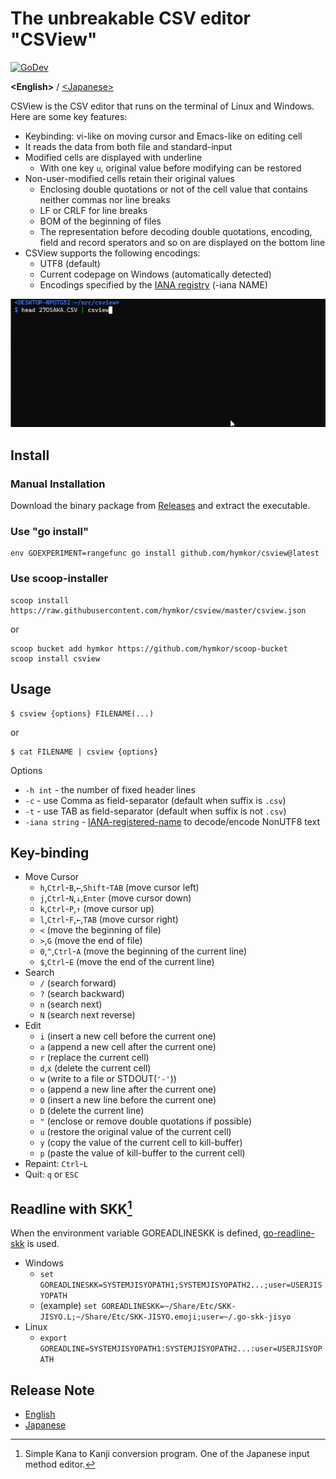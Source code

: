 The unbreakable CSV editor "CSView"
===================================
[![GoDev](https://pkg.go.dev/badge/github.com/hymkor/csview)](https://pkg.go.dev/github.com/hymkor/csview)

**&lt;English&gt;** / [&lt;Japanese&gt;](./README_ja.md)

CSView is the CSV editor that runs on the terminal of Linux and Windows.
Here are some key features:

- Keybinding: vi-like on moving cursor and Emacs-like on editing cell
- It reads the data from both file and standard-input
- Modified cells are displayed with underline
    - With one key `u`, original value before modifying can be restored
- Non-user-modified cells retain their original values
    - Enclosing double quotations or not of the cell value that contains neither commas nor line breaks
    - LF or CRLF for line breaks
    - BOM of the beginning of files
    - The representation before decoding double quotations, encoding, field and record sperators and so on are displayed on the bottom line
- CSView supports the following encodings:
    - UTF8 (default)
    - Current codepage on Windows (automatically detected)
    - Encodings specified by the [IANA registry] (-iana NAME)

[IANA registry]: http://www.iana.org/assignments/character-sets/character-sets.xhtml

![image](./csview.gif)

Install
-------

### Manual Installation

Download the binary package from [Releases](https://github.com/hymkor/csview/releases) and extract the executable.

### Use "go install"

```
env GOEXPERIMENT=rangefunc go install github.com/hymkor/csview@latest
```

### Use scoop-installer

```
scoop install https://raw.githubusercontent.com/hymkor/csview/master/csview.json
```

or

```
scoop bucket add hymkor https://github.com/hymkor/scoop-bucket
scoop install csview
```

Usage
-----

```
$ csview {options} FILENAME(...)
```

or

```
$ cat FILENAME | csview {options}
```

Options

* `-h int` -  the number of fixed header lines
* `-c` - use Comma as field-separator (default when suffix is `.csv`)
* `-t` - use TAB as field-separator (default when suffix is not `.csv`)
* `-iana string` - [IANA-registered-name] to decode/encode NonUTF8 text

[IANA-registered-name]: https://www.iana.org/assignments/character-sets/character-sets.xhtml

Key-binding
-----------

* Move Cursor
    * `h`,`Ctrl`-`B`,`←`,`Shift`-`TAB` (move cursor left)
    * `j`,`Ctrl`-`N`,`↓`,`Enter` (move cursor down)
    * `k`,`Ctrl`-`P`,`↑` (move cursor up)
    * `l`,`Ctrl`-`F`,`←`,`TAB` (move cursor right)
    * `<` (move the beginning of file)
    * `>`,`G` (move the end of file)
    * `0`,`^`,`Ctrl`-`A` (move the beginning of the current line)
    * `$`,`Ctrl`-`E` (move the end of the current line)
* Search
    * `/` (search forward)
    * `?` (search backward)
    * `n` (search next)
    * `N` (search next reverse)
* Edit
    * `i` (insert a new cell before the current one)
    * `a` (append a new cell after the current one)
    * `r` (replace the current cell)
    * `d`,`x` (delete the current cell)
    * `w` (write to a file or STDOUT(`'-'`))
    * `o` (append a new line after the current one)
    * `O` (insert a new line before the current one)
    * `D` (delete the current line)
    * `"` (enclose or remove double quotations if possible)
    * `u` (restore the original value of the current cell)
    * `y` (copy the value of the current cell to kill-buffer)
    * `p` (paste the value of kill-buffer to the current cell)
* Repaint: `Ctrl`-`L`
* Quit: `q` or `ESC`

Readline with SKK[^SKK]
-----------------------

When the environment variable GOREADLINESKK is defined, [go-readline-skk] is used.

- Windows
    - `set GOREADLINESKK=SYSTEMJISYOPATH1;SYSTEMJISYOPATH2...;user=USERJISYOPATH`
    - (example) `set GOREADLINESKK=~/Share/Etc/SKK-JISYO.L;~/Share/Etc/SKK-JISYO.emoji;user=~/.go-skk-jisyo`
- Linux
    - `export GOREADLINE=SYSTEMJISYOPATH1:SYSTEMJISYOPATH2...:user=USERJISYOPATH`

[^SKK]: Simple Kana to Kanji conversion program. One of the Japanese input method editor.

[go-readline-skk]: https://github.com/nyaosorg/go-readline-skk

Release Note
------------

- [English](./release_note_en.md)
- [Japanese](./release_note_ja.md)
